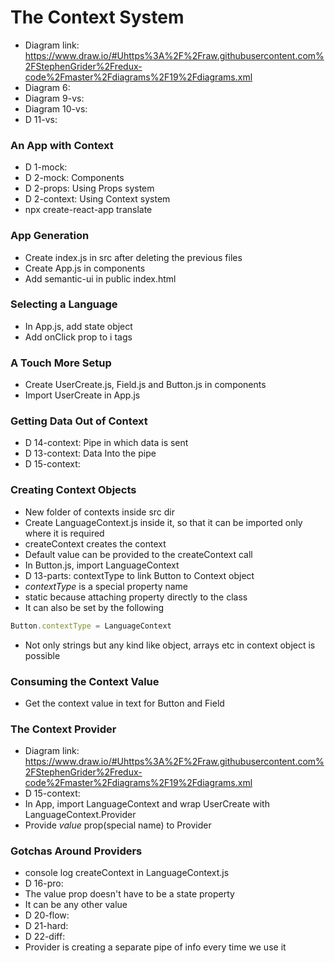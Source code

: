 # The Context System
* Diagram link: https://www.draw.io/#Uhttps%3A%2F%2Fraw.githubusercontent.com%2FStephenGrider%2Fredux-code%2Fmaster%2Fdiagrams%2F19%2Fdiagrams.xml
* Diagram 6:
* Diagram 9-vs:
* Diagram 10-vs:
* D 11-vs:

### An App with Context
* D 1-mock:
* D 2-mock: Components
* D 2-props: Using Props system
* D 2-context: Using Context system
* npx create-react-app translate

### App Generation
* Create index.js in src after deleting the previous files
* Create App.js in components
* Add semantic-ui in public index.html

### Selecting a Language
* In App.js, add state object
* Add onClick prop to i tags

### A Touch More Setup
* Create UserCreate.js, Field.js and Button.js in components
* Import UserCreate in App.js

### Getting Data Out of Context
* D 14-context: Pipe in which data is sent
* D 13-context: Data Into the pipe
* D 15-context:

### Creating Context Objects
* New folder of contexts inside src dir
* Create LanguageContext.js inside it, so that it can be imported only where it is required
* createContext creates the context
* Default value can be provided to the createContext call
* In Button.js, import LanguageContext
* D 13-parts: contextType to link Button to Context object
* *contextType* is a special property name
* static because attaching property directly to the class
* It can also be set by the following
```js
Button.contextType = LanguageContext
```
* Not only strings but any kind like object, arrays etc in context object is possible

### Consuming the Context Value
* Get the context value in text for Button and Field

### The Context Provider
* Diagram link: https://www.draw.io/#Uhttps%3A%2F%2Fraw.githubusercontent.com%2FStephenGrider%2Fredux-code%2Fmaster%2Fdiagrams%2F19%2Fdiagrams.xml
* D 15-context:
* In App, import LanguageContext and wrap UserCreate with LanguageContext.Provider
* Provide *value* prop(special name) to Provider

### Gotchas Around Providers
* console log createContext in LanguageContext.js
* D 16-pro:
* The value prop doesn't have to be a state property
* It can be any other value
* D 20-flow:
* D 21-hard:
* D 22-diff:
* Provider is creating a separate pipe of info every time we use it
